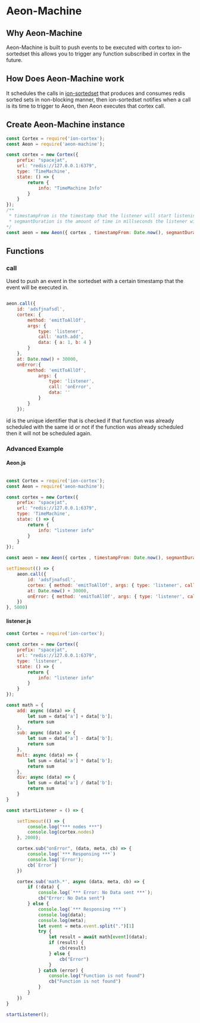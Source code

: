 
# Aeon-Machine


## Why Aeon-Machine

Aeon-Machine is built to push events to be executed with cortex to ion-sortedset this allows you to trigger any function subscribed in cortex in the future.

## How Does Aeon-Machine work

It schedules the calls in [ion-sortedset](https://www.npmjs.com/package/ion-sortedset) that produces and consumes redis sorted sets in non-blocking manner, then ion-sortedset notifies when a call is its time to trigger to Aeon, then Aeon executes that cortex call.

## Create Aeon-Machine instance

```jsx
const Cortex = require('ion-cortex');
const Aeon = require('aeon-machine');

const cortex = new Cortex({
    prefix: "spacejat",
    url: "redis://127.0.0.1:6379",
    type: 'TimeMachine',
    state: () => {
        return {
            info: "TimeMachine Info"
        }
    }
});
/**
 * timestampFrom is the timestamp that the listener will start listening from 
 * segmantDuration is the amount of time in millseconds the listener will segmant the timestamps and listen to each bulk and executes the calls in each bulk
*/
const aeon = new Aeon({ cortex , timestampFrom: Date.now(), segmantDuration: 500 });
```

## Functions

### call

Used to push an event in the sortedset with a certain timestamp that the event will be executed in.



```jsx

aeon.call({ 
    id: 'adsfjnafsdl',
    cortex: {
        method: 'emitToAllOf', 
        args: {
            type: 'listener',
            call: 'math.add',
            data: { a: 1, b: 4 } 
        }
    },
    at: Date.now() + 30000,
    onError:{
        method: 'emitToAllOf',
            args: { 
                type: 'listener',
                call: 'onError',
                data: '' 
            }
        } 
    });

```
id is the unique identifier that is checked if that function was already scheduled with the same id or not if the function was already scheduled then it will not be scheduled again.
### Advanced Example
#### Aeon.js
```jsx

const Cortex = require('ion-cortex');
const Aeon = require('aeon-machine');

const cortex = new Cortex({
    prefix: "spacejat",
    url: "redis://127.0.0.1:6379",
    type: 'TimeMachine',
    state: () => {
        return {
            info: "listener info"
        }
    }
});

const aeon = new Aeon({ cortex , timestampFrom: Date.now(), segmantDuration: 500 });

setTimeout(() => {
    aeon.call({ 
        id: 'adsfjnafsdl',
        cortex: { method: 'emitToAllOf', args: { type: 'listener', call: 'math.add', data: { a: 1, b: 4 } } },
        at: Date.now() + 30000,
        onError: { method: 'emitToAllOf', args: { type: 'listener', call: 'onError', data: '' } } 
    })
}, 5000)

```
#### listener.js

```jsx
const Cortex = require('ion-cortex');

const cortex = new Cortex({
    prefix: "spacejat",
    url: "redis://127.0.0.1:6379",
    type: 'listener',
    state: () => {
        return {
            info: "listener info"
        }
    }
});

const math = {
    add: async (data) => {
        let sum = data['a'] + data['b'];
        return sum
    },
    sub: async (data) => {
        let sum = data['a'] - data['b'];
        return sum
    },
    mult: async (data) => {
        let sum = data['a'] * data['b'];
        return sum
    },
    div: async (data) => {
        let sum = data['a'] / data['b'];
        return sum
    }
}

const startListener = () => {

    setTimeout(() => {
        console.log("*** nodes ***")
        console.log(cortex.nodes)
    }, 2000);

    cortex.sub("onError", (data, meta, cb) => {
        console.log(`*** Responsing ***`)
        console.log('Error');
        cb(`Error`)
    })

    cortex.sub('math.*', async (data, meta, cb) => {
        if (!data) {
            console.log(`*** Error: No Data sent ***`);
            cb("Error: No Data sent")
        } else {
            console.log(`*** Responsing ***`)
            console.log(data);
            console.log(meta);
            let event = meta.event.split(".")[1]
            try {
                let result = await math[event](data);
                if (result) {
                    cb(result)
                } else {
                    cb("Error")
                }
            } catch (error) {
                console.log("Function is not found")
                cb("Function is not found")
            }
        }
    })
}

startListener();

```